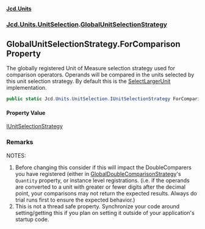 #### [Jcd.Units](index.md 'index')

### [Jcd.Units.UnitSelection](Jcd.Units.UnitSelection.md 'Jcd.Units.UnitSelection').[GlobalUnitSelectionStrategy](GlobalUnitSelectionStrategy.md 'Jcd.Units.UnitSelection.GlobalUnitSelectionStrategy')

## GlobalUnitSelectionStrategy.ForComparison Property

The globally registered Unit of Measure selection strategy used for comparison operators.
Operands will be compared in the units selected by this unit selection strategy.
By default this is the [SelectLargerUnit](SelectLargerUnit.md 'Jcd.Units.UnitSelection.SelectLargerUnit') implementation.

```csharp
public static Jcd.Units.UnitSelection.IUnitSelectionStrategy ForComparison { get; set; }
```

#### Property Value

[IUnitSelectionStrategy](IUnitSelectionStrategy.md 'Jcd.Units.UnitSelection.IUnitSelectionStrategy')

### Remarks

NOTES:

1. Before changing this consider if this will impact the DoubleComparers you have registered (either in
   [GlobalDoubleComparisonStrategy](GlobalDoubleComparisonStrategy.md 'Jcd.Units.DoubleComparison.GlobalDoubleComparisonStrategy')'s `Quantity` property, or instance level registrations.
   (i.e. if the operands are converted to a unit with greater or fewer digits after the decimal point, your comparisons
   may not return the expected results. Always do trial runs first to ensure the expected behavior.)
2. This is not a thread safe property. Synchronize your code around setting/getting this if you plan on setting it
   outside of your application's startup code.